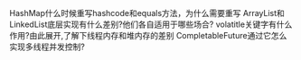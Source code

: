 HashMap什么时候重写hashcode和equals方法，为什么需要重写
ArrayList和LinkedList底层实现有什么差别?他们各自适用于哪些场合?
volatitle关键字有什么作用?由此展开,了解下线程内存和堆内存的差别
CompletableFuture通过它怎么实现多线程并发控制?


